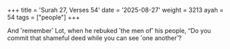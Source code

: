 +++
title = 'Surah 27, Verses 54'
date = '2025-08-27'
weight = 3213
ayah = 54
tags = ["people"]
+++

And ˹remember˺ Lot, when he rebuked ˹the men of˺ his people, “Do you commit that shameful deed while you can see ˹one another˺?
